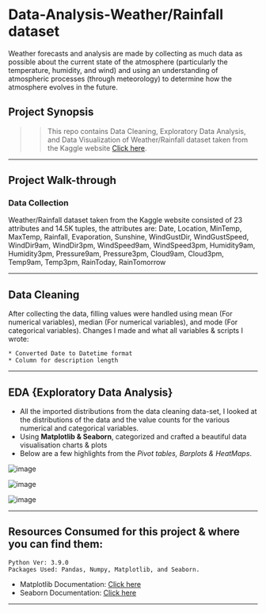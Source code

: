 # Data-Analysis-Weather/Rainfall dataset


Weather forecasts and analysis are made by collecting as much data as possible about the current state of the atmosphere (particularly the temperature, humidity, and wind) and using an understanding of atmospheric processes (through meteorology) to determine how the atmosphere evolves in the future.

## Project Synopsis

>> This repo contains Data Cleaning, Exploratory Data Analysis, and Data Visualization of Weather/Rainfall dataset taken from the Kaggle website  [Click here](https://www.kaggle.com/).

-------------------------------
## Project Walk-through

### Data Collection

Weather/Rainfall dataset taken from the Kaggle website consisted of 23 attributes and 14.5K tuples, the attributes are: Date, Location, MinTemp, MaxTemp, Rainfall, Evaporation, Sunshine, WindGustDir, WindGustSpeed, WindDir9am, WindDir3pm, WindSpeed9am, WindSpeed3pm, Humidity9am, Humidity3pm, Pressure9am, Pressure3pm, Cloud9am, Cloud3pm, Temp9am, Temp3pm, RainToday, RainTomorrow



------------------------------


## Data Cleaning

After collecting the data, filling values were handled using mean (For numerical variables), median (For numerical variables), and mode (For categorical variables). Changes I made and what all variables & scripts I wrote:

    * Converted Date to Datetime format
    * Column for description length

-------------------------------
## EDA {Exploratory Data Analysis}

* All the imported distributions from the data cleaning data-set, I looked at the distributions of the data and the value counts for the various numerical and categorical variables.
* Using **Matplotlib & Seaborn**, categorized and crafted a beautiful data visualisation charts & plots
* Below are a few highlights from the *Pivot tables, Barplots & HeatMaps*.

![image](https://user-images.githubusercontent.com/98012611/155759203-4947f3f8-0b17-440a-849d-22a1cbfdbc86.png)

![image](https://user-images.githubusercontent.com/98012611/155759323-f713041a-b287-4f16-bc76-2264d80d2975.png)

![image](https://user-images.githubusercontent.com/98012611/155759399-cb6b68b1-276c-477c-97d8-d49a608fb1a3.png)


-----------------


## Resources Consumed for this project & where you can find them:

    Python Ver: 3.9.0
    Packages Used: Pandas, Numpy, Matplotlib, and Seaborn.

* Matplotlib Documentation: [Click here](https://matplotlib.org/3.1.1/api/_as_gen/matplotlib.pyplot.boxplot.html?highlight=boxplot#matplotlib.pyplot.boxplot)
* Seaborn Documentation: [Click here](http://seaborn.pydata.org/examples/many_pairwise_correlations.html)

-----------------------------
